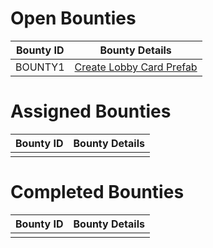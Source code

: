 # Open Bounties

| Bounty ID | Bounty Details | 
|-----------|----------------| 
| BOUNTY1 | [Create Lobby Card Prefab](./bountys/bounty1.md) | 


# Assigned Bounties

| Bounty ID | Bounty Details | 
|-----------|----------------| 
|           |                |

# Completed Bounties

| Bounty ID | Bounty Details | 
|-----------|----------------| 
|           |                |
